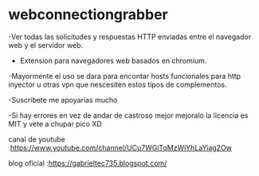 # webconnectiongrabber
-Ver todas las solicitudes y respuestas HTTP enviadas entre el navegador web y el servidor web.

- Extension para navegadores web basados en chromium. 

-Mayormente el uso se dara para encontar hosts funcionales para http inyector u otras vpn que nescesiten estos tipos de complementos. 

-Suscribete me apoyarias mucho

-Si hay errores en vez de andar de castroso mejor mejoralo la licencia es MIT y vete a chupar pico XD

canal de youtube :https://www.youtube.com/channel/UCu7WGiTqMzWiYhLaYiag2Ow

blog oficial :https://gabrieltec735.blogspot.com/

